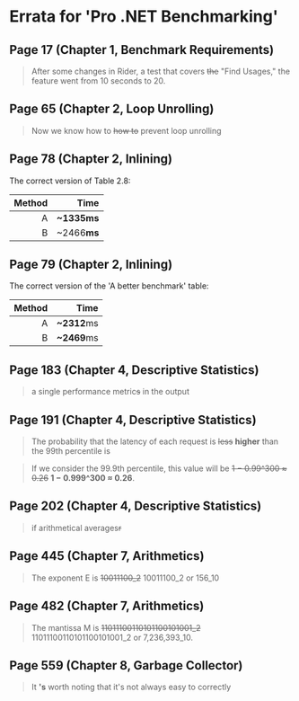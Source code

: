 # Errata for 'Pro .NET Benchmarking'

## Page 17 (Chapter 1, Benchmark Requirements)

> After some changes in Rider, a test that covers ~~the~~ "Find Usages," the feature went from 10 seconds to 20.

## Page 65 (Chapter 2, Loop Unrolling)

> Now we know how to ~~how to~~ prevent loop unrolling

## Page 78 (Chapter 2, Inlining)

The correct version of Table 2.8:

| Method | Time        |
|-------:|------------:|
| A      | **~1335ms** |
| B      | ~2466**ms** |

## Page 79 (Chapter 2, Inlining)

The correct version of the 'A better benchmark' table:

| Method | Time        |
|-------:|------------:|
| A      | **~2312**ms |
| B      | **~2469**ms |

## Page 183 (Chapter 4, Descriptive Statistics)

> a single performance metric~~s~~ in the output

## Page 191 (Chapter 4, Descriptive Statistics)

> The probability that the latency of each request is ~~less~~ **higher** than the 99th percentile is

> If we consider the 99.9th percentile, this value will be ~~1 − 0.99^300 ≈ 0.26~~ **1 − 0.999^300 ≈ 0.26**.

## Page 202 (Chapter 4, Descriptive Statistics)

> if arithmetical averages~~r~~

## Page 445 (Chapter 7, Arithmetics)

> The exponent E is ~~10011100_2~~ 10011100_2 or 156_10

## Page 482 (Chapter 7, Arithmetics)

> The mantissa M is ~~11011100110101100101001_2~~ 11011100110101100101001_2 or 7,236,393_10.

## Page 559 (Chapter 8, Garbage Collector)

> It **'s** worth noting that it's not always easy to correctly
